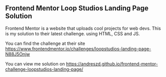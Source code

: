 ## Frontend Mentor Loop Studios Landing Page Solution

Frontend Mentor is a website that uploads cool projects for web devs.
This is my solution to their latest challenge. using HTML, CSS and JS.

You can find the challenge at their site https://www.frontendmentor.io/challenges/loopstudios-landing-page-N88J5Onjw

You can view me solution on https://andreszd.github.io/frontend-mentor-challenge-loopstudios-landing-page/